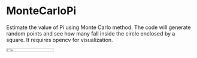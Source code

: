 # MonteCarloPi
Estimate the value of Pi using Monte Carlo method.
The code will generate random points and see how many fall inside the circle enclosed by a square.
It requires opencv for visualization.

<img src="https://user-images.githubusercontent.com/16385717/87857729-3b107d80-c929-11ea-9e6b-71ef97f047ab.gif" width=50% height=5%> 
